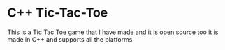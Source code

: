 # C++ Tic-Tac-Toe
This is a Tic Tac Toe game that I have made and it is open source too it is made in C++ and supports all the platforms
